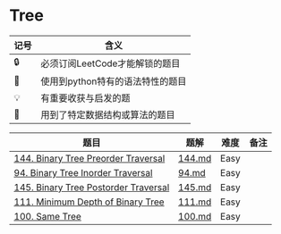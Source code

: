 # Tree

| 记号 | 含义 |
| ---- | ---- |
| 🔒 | 必须订阅LeetCode才能解锁的题目 |
| 🐲 | 使用到python特有的语法特性的题目 |
| 💡 | 有重要收获与启发的题 |
| 📡 | 用到了特定数据结构或算法的题目 |

| 题目 | 题解 | 难度 | 备注 |
| ---- | ---- | ---- | ---- |
| [144. Binary Tree Preorder Traversal](https://leetcode.com/problems/binary-tree-preorder-traversal/) | [144.md](../solutions/144.md) | Easy | |
| [94. Binary Tree Inorder Traversal](https://leetcode.com/problems/binary-tree-inorder-traversal/) | [94.md](../solutions/94.md) | Easy | |
| [145. Binary Tree Postorder Traversal](https://leetcode.com/problems/binary-tree-postorder-traversal/) | [145.md](../solutions/145.md) | Easy | |
| [111. Minimum Depth of Binary Tree](https://leetcode.com/problems/minimum-depth-of-binary-tree/) | [111.md](../solutions/111.md) | Easy | |
| [100. Same Tree](https://leetcode.com/problems/same-tree/) | [100.md](../solutions/100.md) | Easy | |
